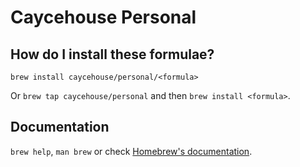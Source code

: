 # Caycehouse Personal

## How do I install these formulae?

`brew install caycehouse/personal/<formula>`

Or `brew tap caycehouse/personal` and then `brew install <formula>`.

## Documentation

`brew help`, `man brew` or check [Homebrew's documentation](https://docs.brew.sh).
